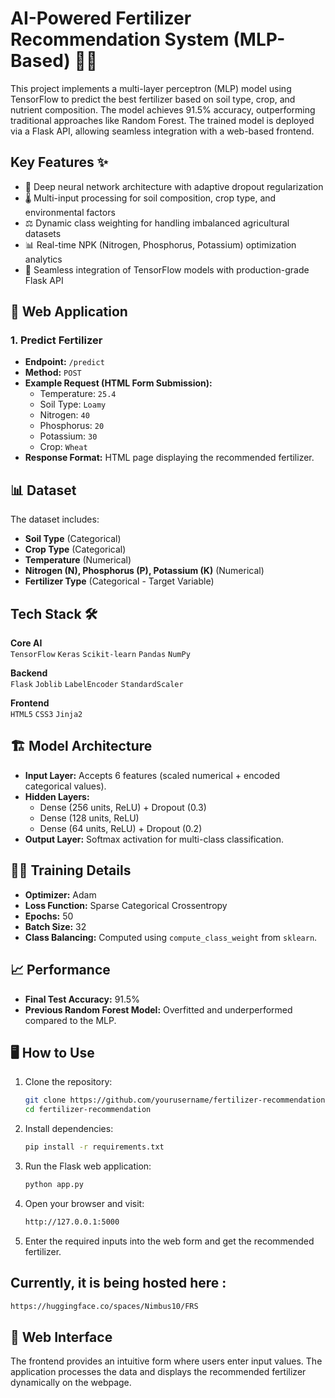 # AI-Powered Fertilizer Recommendation System (MLP-Based) 🌱🤖
This project implements a multi-layer perceptron (MLP) model using TensorFlow to predict the best fertilizer based on soil type, crop, and nutrient composition. The model achieves 91.5% accuracy, outperforming traditional approaches like Random Forest. The trained model is deployed via a Flask API, allowing seamless integration with a web-based frontend.

## Key Features ✨
- 🧠 Deep neural network architecture with adaptive dropout regularization
- 🌡️ Multi-input processing for soil composition, crop type, and environmental factors
- ⚖️ Dynamic class weighting for handling imbalanced agricultural datasets
- 📊 Real-time NPK (Nitrogen, Phosphorus, Potassium) optimization analytics
- 🔄 Seamless integration of TensorFlow models with production-grade Flask API

## 💊 Web Application

### 1. Predict Fertilizer

- **Endpoint:** `/predict`
- **Method:** `POST`
- **Example Request (HTML Form Submission):**
  - Temperature: `25.4`
  - Soil Type: `Loamy`
  - Nitrogen: `40`
  - Phosphorus: `20`
  - Potassium: `30`
  - Crop: `Wheat`
- **Response Format:** HTML page displaying the recommended fertilizer.


## 📊 Dataset
The dataset includes:
- **Soil Type** (Categorical)
- **Crop Type** (Categorical)
- **Temperature** (Numerical)
- **Nitrogen (N), Phosphorus (P), Potassium (K)** (Numerical)
- **Fertilizer Type** (Categorical - Target Variable)

## Tech Stack 🛠️
**Core AI**  
`TensorFlow` `Keras` `Scikit-learn` `Pandas` `NumPy`

**Backend**  
`Flask` `Joblib` `LabelEncoder` `StandardScaler`

**Frontend**  
`HTML5` `CSS3` `Jinja2`

## 🏗️ Model Architecture
- **Input Layer:** Accepts 6 features (scaled numerical + encoded categorical values).
- **Hidden Layers:**
  - Dense (256 units, ReLU) + Dropout (0.3)
  - Dense (128 units, ReLU)
  - Dense (64 units, ReLU) + Dropout (0.2)
- **Output Layer:** Softmax activation for multi-class classification.

## 🏋️‍♂️ Training Details
- **Optimizer:** Adam
- **Loss Function:** Sparse Categorical Crossentropy
- **Epochs:** 50
- **Batch Size:** 32
- **Class Balancing:** Computed using `compute_class_weight` from `sklearn`.

## 📈 Performance
- **Final Test Accuracy:** 91.5%
- **Previous Random Forest Model:** Overfitted and underperformed compared to the MLP.

## 🖥️ How to Use
1. Clone the repository:
   ```bash
   git clone https://github.com/yourusername/fertilizer-recommendation.git
   cd fertilizer-recommendation   
2. Install dependencies:
   ```bash
   pip install -r requirements.txt
3. Run the Flask web application:
   ```bash
   python app.py
4. Open your browser and visit:
   ```bash
   http://127.0.0.1:5000
5. Enter the required inputs into the web form and get the recommended fertilizer.

## Currently, it is being hosted here :
  ```bash
  https://huggingface.co/spaces/Nimbus10/FRS
  ```
   

## 🌟 Web Interface
The frontend provides an intuitive form where users enter input values. The application processes the data and displays the recommended fertilizer dynamically on the webpage.
